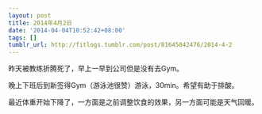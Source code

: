 ```yaml
---
layout: post
title: 2014年4月2日
date: '2014-04-04T10:52:42+08:00'
tags: []
tumblr_url: http://fitlogs.tumblr.com/post/81645042476/2014-4-2
---
```

昨天被教练折腾死了，早上一早到公司但是没有去Gym。

晚上下班后到新签得Gym（游泳池很赞）游泳，30min。希望有助于排酸。

最近体重开始下降了，一方面是之前调整饮食的效果，另一方面可能是天气回暖。
